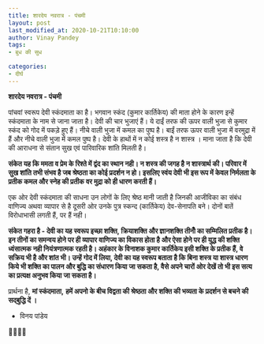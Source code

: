 ```yaml
---
title: शारदेय नवरात्र - पंचमी
layout: post
last_modified_at: 2020-10-21T10:10:00
author: Vinay Pandey
tags:
- बुध की सुध

categories:
- दीर्घ
---
```

**शारदेय नवरात्र - पंचमी**

पांचवां स्वरूप देवी स्कंदमाता का है। भगवान स्कंद (कुमार कार्तिकेय) की माता होने के कारण इन्हें स्कंदमाता के नाम से जाना जाता है। देवी की चार भुजाएं हैं। ये दाईं तरफ की ऊपर वाली भुजा से कुमार स्कंद को गोद में पकड़े हुए हैं। नीचे वाली भुजा में कमल का पुष्प है। बाईं तरफ ऊपर वाली भुजा में वरमुद्रा में हैं और नीचे वाली भुजा में कमल पुष्प है। देवी के हाथों में न कोई शस्त्र है न शास्त्र । माना जाता है कि देवी की आराधना से संतान सुख एवं पारिवारिक शांति मिलती है। 

**संकेत यह कि ममता व प्रेम के  रिश्ते में द्वंद का स्थान नही। न शस्त्र की जगह है न शास्त्रार्थ की। परिवार में सुख शांति तभी संभव है जब श्रेष्ठता का कोई प्रदर्शन न हो। इसलिए स्वंय देवी भी इस रूप में केवल निर्मलता के प्रतीक कमल और स्नेह की प्रतीक वर मुद्रा को ही धारण करती हैं।**

एक ओर देवी स्कंदमाता की  साधना उन लोगों के लिए  श्रेष्ठ मानी जाती है जिनकी आजीविका का संबंध वाणिज्य अथवा व्यापार से है दूसरी ओर उनके पुत्र स्कन्द (कार्तिकेय) देव-सेनापति बने। दोनों बातें विरोधाभासी लगती हैं, पर हैं नही। 

**संकेत गहरा है - देवी का यह स्वरूप इच्छा शक्ति, क्रियाशक्ति और ज्ञानशक्ति तीनोँ का सम्मिलित प्रतीक है। इन तीनों का समन्वय होने पर ही व्यापार वाणिज्य का विकास होता है और ऐसा होने पर ही युद्ध की शक्ति ध्वंसात्मक नही नियंत्रणात्मक रहती है। अहंकार के विनाशक कुमार कार्तिकेय इसी शक्ति के प्रतीक हैं, वे सक्रिय भी है और शांत भी। उन्हें गोद में लिया, देवी का यह स्वरूप बताता है कि  बिना शस्त्र या शास्त्र धारण किये भी शक्ति का पालन और बुद्धि का संधारण किया जा सकता है, वैसे अपने चारों ओर देखें तो भी इस सत्य का प्रत्यक्ष अनुभव किया जा सकता है।**


प्रार्थना है,
**मां स्कंदमाता,**
**हमें अपनो के बीच विद्वता की श्रेष्ठता और शक्ति की भव्यता के प्रदर्शन से बचने की सद्बुद्धि दें ।** 

- विनय पांडेय

🙏🌷🌷🙏


